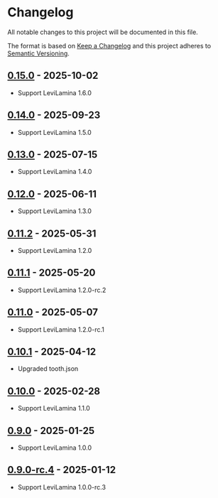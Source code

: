 # Changelog

All notable changes to this project will be documented in this file.

The format is based on [Keep a Changelog](https://keepachangelog.com/)
and this project adheres to [Semantic Versioning](https://semver.org/).

## [0.15.0] - 2025-10-02

- Support LeviLamina 1.6.0

## [0.14.0] - 2025-09-23

- Support LeviLamina 1.5.0

## [0.13.0] - 2025-07-15

- Support LeviLamina 1.4.0

## [0.12.0] - 2025-06-11

- Support LeviLamina 1.3.0

## [0.11.2] - 2025-05-31

- Support LeviLamina 1.2.0

## [0.11.1] - 2025-05-20

- Support LeviLamina 1.2.0-rc.2

## [0.11.0] - 2025-05-07

- Support LeviLamina 1.2.0-rc.1

## [0.10.1] - 2025-04-12

- Upgraded tooth.json

## [0.10.0] - 2025-02-28

- Support LeviLamina 1.1.0

## [0.9.0] - 2025-01-25

- Support LeviLamina 1.0.0

## [0.9.0-rc.4] - 2025-01-12

- Support LeviLamina 1.0.0-rc.3

[0.15.0]: https://github.com/LiteLDev/LegacyParticleAPI/compare/v0.14.0...v0.15.0
[0.14.0]: https://github.com/LiteLDev/LegacyParticleAPI/compare/v0.13.0...v0.14.0
[0.13.0]: https://github.com/LiteLDev/LegacyParticleAPI/compare/v0.12.0...v0.13.0
[0.12.0]: https://github.com/LiteLDev/LegacyParticleAPI/compare/v0.11.2...v0.12.0
[0.11.2]: https://github.com/LiteLDev/LegacyParticleAPI/compare/v0.11.1...v0.11.2
[0.11.1]: https://github.com/LiteLDev/LegacyParticleAPI/compare/v0.11.0...v0.11.1
[0.11.0]: https://github.com/LiteLDev/LegacyParticleAPI/compare/v0.10.1...v0.11.0
[0.10.1]: https://github.com/LiteLDev/LegacyParticleAPI/compare/v0.10.0...v0.10.1
[0.10.0]: https://github.com/LiteLDev/LegacyParticleAPI/compare/v0.9.0...v0.10.0
[0.9.0]: https://github.com/LiteLDev/LegacyParticleAPI/compare/v0.9.0-rc.4...v0.9.0
[0.9.0-rc.4]: https://github.com/LiteLDev/LegacyParticleAPI/releases/tag/v0.9.0-rc.4

